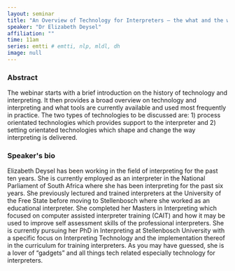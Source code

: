 ```yaml
---
layout: seminar
title: "An Overview of Technology for Interpreters – the what and the why?"
speaker: "Dr Elizabeth Deysel"
affiliation: ""
time: 11am
series: emtti # emtti, nlp, mldl, dh 
image: null 
---
```


### Abstract

The webinar starts with a brief introduction on the history of technology and interpreting. It then provides a broad overview on technology and interpreting and what tools are currently available and used most frequently in practice. The two types of technologies to be discussed are: 1) process orientated technologies which provides support to the interpreter and 2) setting orientated technologies which shape and change the way interpreting is delivered.

### Speaker's bio

Elizabeth Deysel has been working in the field of interpreting for the past ten years. She is currently employed as an interpreter in the National Parliament of South Africa where she has been interpreting for the past six years. She previously lectured and trained interpreters at the University of the Free State before moving to Stellenbosch where she worked as an educational interpreter.  She completed her Masters in Interpreting which focused on computer assisted interpreter training (CAIT) and how it may be used to improve self assessment skills of the professional interpreters. She is currently pursuing her PhD in Interpreting at Stellenbosch University with a specific focus on Interpreting Technology and the implementation thereof in the curriculum for training interpreters. As you may have guessed, she is a lover of “gadgets” and all things tech related especially technology for interpreters.
